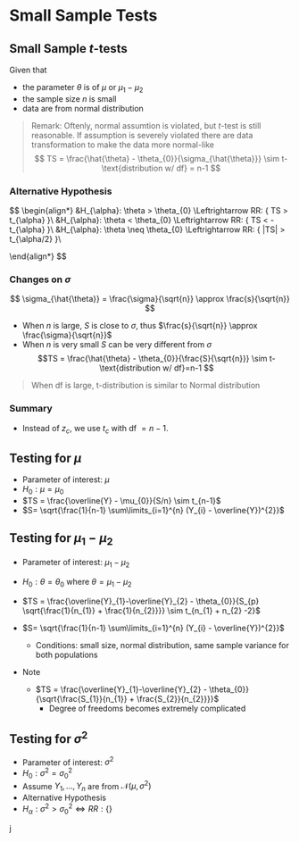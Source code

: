 # Small Sample Tests


## Small Sample $t$-tests
Given that 
* the parameter $\theta$ is of $\mu$ or $\mu_{1} - \mu_{2}$
* the sample size $n$ is small
* data are from normal distribution

> Remark: Oftenly, normal assumtion is violated, but $t$-test is still reasonable. If assumption is severely violated
there are data transformation to make the data more normal-like
$$
TS = \frac{\hat{\theta} - \theta_{0}}{\sigma_{\hat{\theta}}} \sim t-\text{distribution w/ df} = n-1
$$

### Alternative Hypothesis

$$
\begin{align*}
&H_{\alpha}: \theta > \theta_{0} \Leftrightarrow RR: \{ TS > t_{\alpha} \}\\
&H_{\alpha}: \theta < \theta_{0} \Leftrightarrow RR: \{ TS < -t_{\alpha} \}\\
&H_{\alpha}: \theta \neq \theta_{0} \Leftrightarrow RR: \{ |TS| > t_{\alpha/2} \}\\

\end{align*}
$$


### Changes on $\sigma$

$$
\sigma_{\hat{\theta}} = \frac{\sigma}{\sqrt{n}} \approx \frac{s}{\sqrt{n}}
$$

* When $n$ is large, $S$ is close to $\sigma$, thus $\frac{s}{\sqrt{n}} \approx \frac{\sigma}{\sqrt{n}}$
* When $n$ is very small $S$ can be very different from $\sigma$
$$TS = \frac{\hat{\theta} - \theta_{0}}{\frac{S}{\sqrt{n}}} \sim t-\text{distribution w/ df}=n-1 $$

> When df  is large, t-distribution is similar to Normal distribution

### Summary
* Instead of $z_{c}$, we use $t_{c}$ with df $= n-1$.

## Testing for $\mu$
* Parameter of interest: $\mu$
* $H_{0}: \mu = \mu_{0}$ 
* $TS = \frac{\overline{Y} - \mu_{0}}{S/n} \sim t_{n-1}$
* $S= \sqrt{\frac{1}{n-1} \sum\limits_{i=1}^{n} (Y_{i} - \overline{Y})^{2}}$

## Testing for $\mu_{1} - \mu_{2}$
* Parameter of interest: $\mu_{1} - \mu_{2}$
* $H_{0}: \theta = \theta_{0}$ where $\theta = \mu_{1} - \mu_{2}$ 
* $TS = \frac{\overline{Y}_{1}-\overline{Y}_{2} - \theta_{0}}{S_{p} \sqrt{\frac{1}{n_{1}} + \frac{1}{n_{2}}}} \sim t_{n_{1} + n_{2} -2}$
* $S= \sqrt{\frac{1}{n-1} \sum\limits_{i=1}^{n} (Y_{i} - \overline{Y})^{2}}$
    * Conditions: small size, normal distribution, same sample variance for both populations

* Note
    * $TS = \frac{\overline{Y}_{1}-\overline{Y}_{2} - \theta_{0}}{\sqrt{\frac{S_{1}}{n_{1}} + \frac{S_{2}}{n_{2}}}}$
        * Degree of freedoms becomes extremely complicated

## Testing for $\sigma^{2}$

* Parameter of interest: $\sigma^{2}$
* $H_{0}: \sigma^{2} = \sigma_{0}^{2}$
* Assume $Y_{1}, ..., Y_{n}$ are from $\mathcal{N}(\mu, \sigma^{2})$
* Alternative Hypothesis
* $H_{\alpha}: \sigma^{2} > \sigma_{0}^{2} \Leftrightarrow RR: \{\}$







j